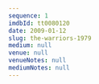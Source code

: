 ```yaml
---
sequence: 1
imdbId: tt0080120
date: 2009-01-12
slug: the-warriors-1979
medium: null
venue: null
venueNotes: null
mediumNotes: null
---
```


